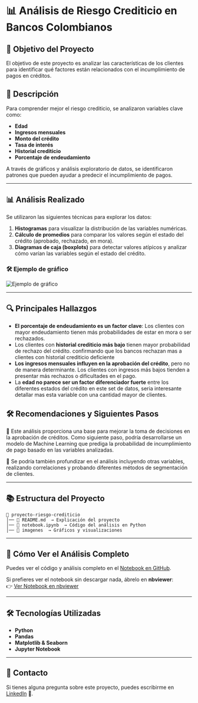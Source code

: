  # 📊 Análisis de Riesgo Crediticio en Bancos Colombianos

## 🎯 Objetivo del Proyecto  
El objetivo de este proyecto es analizar las características de los clientes para identificar qué factores están relacionados con el incumplimiento de pagos en créditos.  

## 📌 Descripción  
Para comprender mejor el riesgo crediticio, se analizaron variables clave como:  
- **Edad**  
- **Ingresos mensuales**  
- **Monto del crédito**  
- **Tasa de interés**  
- **Historial crediticio**  
- **Porcentaje de endeudamiento**  

A través de gráficos y análisis exploratorio de datos, se identificaron patrones que pueden ayudar a predecir el incumplimiento de pagos.  

---  

## 📊 Análisis Realizado  
Se utilizaron las siguientes técnicas para explorar los datos:  

1. **Histogramas** para visualizar la distribución de las variables numéricas.  
2. **Cálculo de promedios** para comparar los valores según el estado del crédito (aprobado, rechazado, en mora).  
3. **Diagramas de caja (boxplots)** para detectar valores atípicos y analizar cómo varían las variables según el estado del crédito.  

### 🛠️ Ejemplo de gráfico  
![Ejemplo de gráfico](imagenes/grafico1.png)  

---  

## 🔍 **Principales Hallazgos**  
- **El porcentaje de endeudamiento es un factor clave**: Los clientes con mayor endeudamiento tienen más probabilidades de estar en mora o ser rechazados.
- Los clientes con **historial crediticio más bajo** tienen mayor probabilidad de rechazo del crédito. confirmando que los bancos rechazan mas a clientes con historial crediticio deficiente 
- **Los ingresos mensuales influyen en la aprobación del crédito**, pero no de manera determinante. Los clientes con ingresos más bajos tienden a presentar más rechazos o dificultades en el pago.
- La **edad no parece ser un factor diferenciador fuerte** entre los diferentes estados del crédito en este set de datos, seria interesante detallar mas esta variable con una cantidad mayor de clientes.
  

## 🛠️ **Recomendaciones y Siguientes Pasos**

🔹 Este análisis proporciona una base para mejorar la toma de decisiones en la aprobación de créditos. Como siguiente paso, podría desarrollarse un modelo de Machine Learning que prediga la probabilidad de incumplimiento de pago basado en las variables analizadas.

🔹 Se podría también profundizar en el análisis incluyendo otras variables, realizando correlaciones y probando diferentes métodos de segmentación de clientes.

---  

## 📚 **Estructura del Proyecto**  
```
📁 proyecto-riesgo-crediticio
│── 📄 README.md  → Explicación del proyecto
│── 📄 notebook.ipynb  → Código del análisis en Python
│── 📁 imagenes  → Gráficos y visualizaciones
```

---  

## 🚀 **Cómo Ver el Análisis Completo**  
Puedes ver el código y análisis completo en el [Notebook en GitHub](https://github.com/tu_usuario/tu_repositorio/blob/main/notebook.ipynb).  

Si prefieres ver el notebook sin descargar nada, ábrelo en **nbviewer**:  
👉 [Ver Notebook en nbviewer](https://nbviewer.org/github/tu_usuario/tu_repositorio/blob/main/notebook.ipynb)  

---  

## 🛠️ **Tecnologías Utilizadas**  
- **Python**  
- **Pandas**  
- **Matplotlib & Seaborn**  
- **Jupyter Notebook**  

---  

## 📩 Contacto  
Si tienes alguna pregunta sobre este proyecto, puedes escribirme en [LinkedIn](https://linkedin.com/in/tu_usuario) 🚀.

